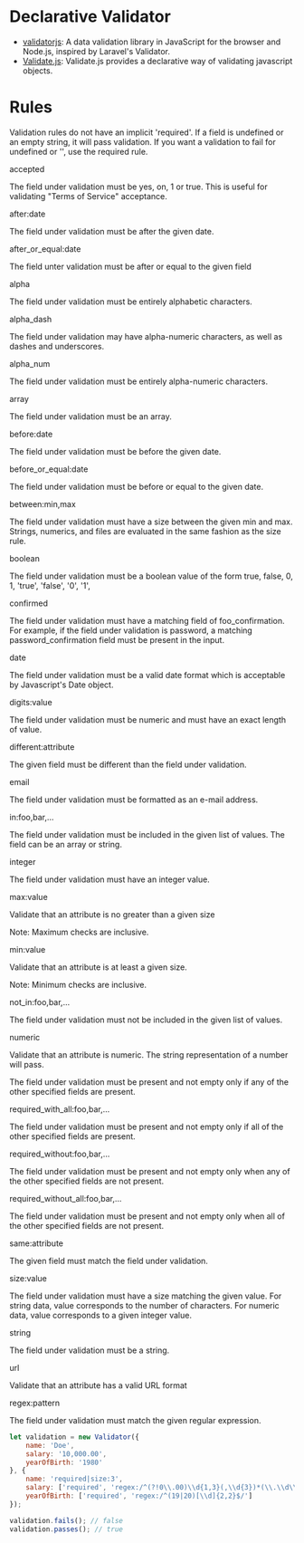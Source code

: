 # Declarative Validator
- [validatorjs](https://github.com/skaterdav85/validatorjs): A data validation library in JavaScript for the browser and Node.js, inspired by Laravel's Validator.
- [Validate.js](http://validatejs.org/#validators-date): Validate.js provides a declarative way of validating javascript objects.


# Rules

Validation rules do not have an implicit 'required'. If a field is undefined or an empty string, it will pass validation. If you want a validation to fail for undefined or '', use the required rule.

accepted

The field under validation must be yes, on, 1 or true. This is useful for validating "Terms of Service" acceptance.

after:date

The field under validation must be after the given date.

after_or_equal:date

The field unter validation must be after or equal to the given field

alpha

The field under validation must be entirely alphabetic characters.

alpha_dash

The field under validation may have alpha-numeric characters, as well as dashes and underscores.

alpha_num

The field under validation must be entirely alpha-numeric characters.

array

The field under validation must be an array.

before:date

The field under validation must be before the given date.

before_or_equal:date

The field under validation must be before or equal to the given date.

between:min,max

The field under validation must have a size between the given min and max. Strings, numerics, and files are evaluated in the same fashion as the size rule.

boolean

The field under validation must be a boolean value of the form true, false, 0, 1, 'true', 'false', '0', '1',

confirmed

The field under validation must have a matching field of foo_confirmation. For example, if the field under validation is password, a matching password_confirmation field must be present in the input.

date

The field under validation must be a valid date format which is acceptable by Javascript's Date object.

digits:value

The field under validation must be numeric and must have an exact length of value.

different:attribute

The given field must be different than the field under validation.

email

The field under validation must be formatted as an e-mail address.

in:foo,bar,...

The field under validation must be included in the given list of values. The field can be an array or string.

integer

The field under validation must have an integer value.

max:value

Validate that an attribute is no greater than a given size

Note: Maximum checks are inclusive.

min:value

Validate that an attribute is at least a given size.

Note: Minimum checks are inclusive.

not_in:foo,bar,...

The field under validation must not be included in the given list of values.

numeric

Validate that an attribute is numeric. The string representation of a number will pass.








The field under validation must be present and not empty only if any of the other specified fields are present.

required_with_all:foo,bar,...

The field under validation must be present and not empty only if all of the other specified fields are present.

required_without:foo,bar,...

The field under validation must be present and not empty only when any of the other specified fields are not present.

required_without_all:foo,bar,...

The field under validation must be present and not empty only when all of the other specified fields are not present.

same:attribute

The given field must match the field under validation.

size:value

The field under validation must have a size matching the given value. For string data, value corresponds to the number of characters. For numeric data, value corresponds to a given integer value.

string

The field under validation must be a string.

url

Validate that an attribute has a valid URL format

regex:pattern

The field under validation must match the given regular expression.

```javascript
let validation = new Validator({
	name: 'Doe',
	salary: '10,000.00',
	yearOfBirth: '1980'
}, {
	name: 'required|size:3',
	salary: ['required', 'regex:/^(?!0\\.00)\\d{1,3}(,\\d{3})*(\\.\\d\\d)?$/'],
	yearOfBirth: ['required', 'regex:/^(19|20)[\\d]{2,2}$/']
});

validation.fails(); // false
validation.passes(); // true
```